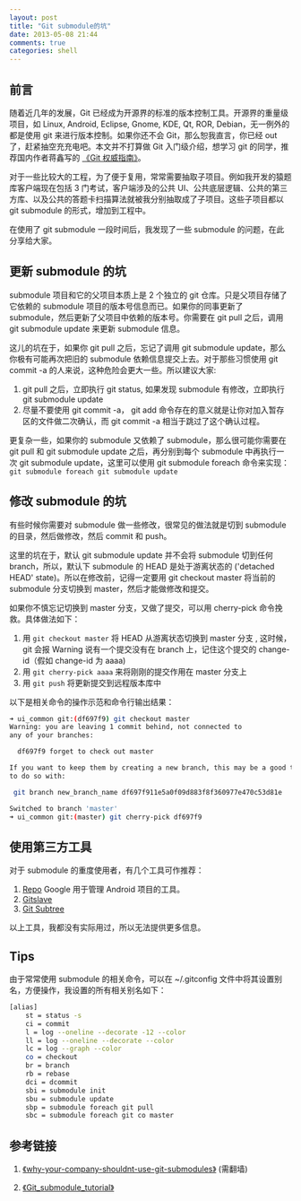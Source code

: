 ```yaml
---
layout: post
title: "Git submodule的坑"
date: 2013-05-08 21:44
comments: true
categories: shell
---
```


## 前言

随着近几年的发展，Git 已经成为开源界的标准的版本控制工具。开源界的重量级项目，如 Linux, Android, Eclipse, Gnome, KDE, Qt, ROR, Debian，无一例外的都是使用 git 来进行版本控制。如果你还不会 Git，那么恕我直言，你已经 out 了，赶紧抽空充充电吧。本文并不打算做 Git 入门级介绍，想学习 git 的同学，推荐国内作者蒋鑫写的 [《Git 权威指南》](http://book.douban.com/subject/6526452/)。

对于一些比较大的工程，为了便于复用，常常需要抽取子项目。例如我开发的猿题库客户端现在包括 3 门考试，客户端涉及的公共 UI、公共底层逻辑、公共的第三方库、以及公共的答题卡扫描算法就被我分别抽取成了子项目。这些子项目都以 git submodule 的形式，增加到工程中。

在使用了 git submodule 一段时间后，我发现了一些 submodule 的问题，在此分享给大家。

<!-- more -->

## 更新 submodule 的坑

submodule 项目和它的父项目本质上是 2 个独立的 git 仓库。只是父项目存储了它依赖的 submodule 项目的版本号信息而已。如果你的同事更新了 submodule，然后更新了父项目中依赖的版本号。你需要在 git pull 之后，调用 git submodule update 来更新 submodule 信息。

这儿的坑在于，如果你 git pull 之后，忘记了调用 git submodule update，那么你极有可能再次把旧的 submodule 依赖信息提交上去。对于那些习惯使用 git commit -a 的人来说，这种危险会更大一些。所以建议大家:

 1. git pull 之后，立即执行 git status, 如果发现 submodule 有修改，立即执行 git submodule update
 2. 尽量不要使用 git commit -a， git add 命令存在的意义就是让你对加入暂存区的文件做二次确认，而 git commit -a 相当于跳过了这个确认过程。

更复杂一些，如果你的 submodule 又依赖了 submodule，那么很可能你需要在 git pull 和 git submodule update 之后，再分别到每个 submodule 中再执行一次 git submodule update，这里可以使用 git submodule foreach 命令来实现： `git submodule foreach git submodule update`

## 修改 submodule 的坑

有些时候你需要对 submodule 做一些修改，很常见的做法就是切到 submodule 的目录，然后做修改，然后 commit 和 push。

这里的坑在于，默认 git submodule update 并不会将 submodule 切到任何 branch，所以，默认下 submodule 的 HEAD 是处于游离状态的 ('detached HEAD' state)。所以在修改前，记得一定要用 git checkout master 将当前的 submodule 分支切换到 master，然后才能做修改和提交。

如果你不慎忘记切换到 master 分支，又做了提交，可以用 cherry-pick 命令挽救。具体做法如下：

 1. 用 `git checkout master` 将 HEAD 从游离状态切换到 master 分支 , 这时候，git 会报 Warning 说有一个提交没有在 branch 上，记住这个提交的 change-id（假如 change-id 为 aaaa)
 2. 用 `git cherry-pick aaaa` 来将刚刚的提交作用在 master 分支上
 3. 用 `git push` 将更新提交到远程版本库中

以下是相关命令的操作示范和命令行输出结果：

``` bash
➜ ui_common git:(df697f9) git checkout master
Warning: you are leaving 1 commit behind, not connected to
any of your branches:

  df697f9 forget to check out master

If you want to keep them by creating a new branch, this may be a good time
to do so with:

 git branch new_branch_name df697f911e5a0f09d883f8f360977e470c53d81e

Switched to branch 'master'
➜ ui_common git:(master) git cherry-pick df697f9

```

## 使用第三方工具
对于 submodule 的重度使用者，有几个工具可作推荐：

 1. [Repo](http://source.android.com/source/version-control.html)  Google 用于管理 Android 项目的工具。
 2. [Gitslave](http://gitslave.sourceforge.net/)
 3. [Git Subtree](https://github.com/apenwarr/git-subtree/)

以上工具，我都没有实际用过，所以无法提供更多信息。

## Tips

由于常常使用 submodule 的相关命令，可以在 ~/.gitconfig 文件中将其设置别名，方便操作，我设置的所有相关别名如下：

``` bash
[alias]
	st = status -s
	ci = commit
	l = log --oneline --decorate -12 --color
	ll = log --oneline --decorate --color
	lc = log --graph --color
	co = checkout
	br = branch
	rb = rebase
	dci = dcommit
	sbi = submodule init
	sbu = submodule update
	sbp = submodule foreach git pull
	sbc = submodule foreach git co master

```

## 参考链接

 1. [《why-your-company-shouldnt-use-git-submodules》](http://codingkilledthecat.wordpress.com/2012/04/28/why-your-company-shouldnt-use-git-submodules/) (需翻墙)

 2. [《Git_submodule_tutorial》](http://fiji.sc/Git_submodule_tutorial)


